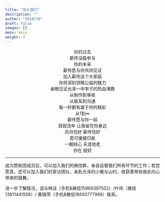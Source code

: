 ```yaml
---
title: "加入我们"
description: ""
author: "2018CYQ"
draft: false
images: []
menu: main
weight: 4
---
```


<p align="center">你的过去<br/>
薪传没能参与<br/>
你的未来<br/>
薪传愿与你共同见证<br/>
加入薪传这个大家庭<br/>
你将深刻领略公益的魅力<br/>
亲眼见证光泽一中学子的热血沸腾<br/>
从制作到审核<br/>
从联系到沟通<br/>
每一秒都有属于你的精彩<br/>
从1到∞<br/>
薪传愿与你一起<br/>
寂寂流年 让我留在你身边<br/>
风月恰好 薪传恰好<br/>
君可缓缓归矣<br/>
一朝倾心 天涯地老<br/>
你在 就好</p>

***
成为赞助团成员后，可以加入我们的微信群，亲自监督我们所有环节的工作；若您愿意，还可以加入我们的家访团队，亲赴光泽的小巷与山村，收获善举给彼此内心带来的鼓舞。

进一步了解情况，请与林洁（手机&微信15960397502）/叶伟（微信13811441558）/ 黄锦萍（手机&微信18650777969）联系。